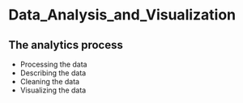 # Data_Analysis_and_Visualization
## The analytics process 
- Processing the data
- Describing the data
- Cleaning the data
- Visualizing the data